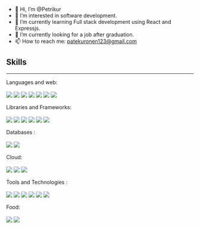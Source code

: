 - 👋 Hi, I’m @Petrikur
- 👀 I’m interested in software development.
- 🌱 I’m currently learning Full stack development using React and Expressjs.
- 💞️ I’m currently looking for a job after graduation.
- 📫 How to reach me: patekuronen123@gmail.com

<!---
Petrikur/Petrikur is a ✨ special ✨ repository because its `README.md` (this file) appears on your GitHub profile.
You can click the Preview link to take a look at your changes.
--->

<h2>Skills</h2> 
  <hr>


Languages and web: <br><br>
 <span><img src="https://img.shields.io/badge/JavaScript-323330?style=for-the-badge&logo=javascript&logoColor=F7DF1E" />
<img src="https://img.shields.io/badge/Python-FFD43B?style=for-the-badge&logo=python&logoColor=blue" />
<img src="https://img.shields.io/badge/TypeScript-007ACC?style=for-the-badge&logo=typescript&logoColor=white" />
<img src="https://img.shields.io/badge/HTML5-E34F26?style=for-the-badge&logo=html5&logoColor=white" />
  <img src="https://img.shields.io/badge/C%23-239120?style=for-the-badge&logo=c-sharp&logoColor=white" />
<img src="https://img.shields.io/badge/CSS3-1572B6?style=for-the-badge&logo=css3&logoColor=white" />
  <img src="https://img.shields.io/badge/Kotlin-0095D5?&style=for-the-badge&logo=kotlin&logoColor=white" /> 
  </div>
</span>





Libraries and Frameworks: <br><br>
<span>
  <img src="https://img.shields.io/badge/React-20232A?style=for-the-badge&logo=react&logoColor=61DAFB" />
  <img src="https://img.shields.io/badge/React_Native-20232A?style=for-the-badge&logo=react&logoColor=61DAFB" />
<img src="https://img.shields.io/badge/Express.js-000000?style=for-the-badge&logo=express&logoColor=white" />
  <img src="https://img.shields.io/badge/next.js-000000?style=for-the-badge&logo=nextdotjs&logoColor=white" />
  <img src="https://img.shields.io/badge/Node.js-339933?style=for-the-badge&logo=nodedotjs&logoColor=white" />
  <img src="https://img.shields.io/badge/Tailwind_CSS-38B2AC?style=for-the-badge&logo=tailwind-css&logoColor=white" />
</span>


Databases :<br><br>
<span><img src="https://img.shields.io/badge/MongoDB-4EA94B?style=for-the-badge&logo=mongodb&logoColor=white" />
<img src="https://img.shields.io/badge/MySQL-005C84?style=for-the-badge&logo=mysql&logoColor=white" />
</span>


Cloud:  <br><br>
<span>
<img src="https://img.shields.io/badge/Amazon_AWS-FF9900?style=for-the-badge&logo=amazonaws&logoColor=white" /> 
  <img src="https://img.shields.io/badge/Heroku-430098?style=for-the-badge&logo=heroku&logoColor=white" /> 
  <img src = "https://img.shields.io/badge/vercel-%23000000.svg?style=for-the-badge&logo=vercel&logoColor=white" />
</span>

Tools and Technologies : <br><br>
<span>
<img src="https://img.shields.io/badge/GIT-E44C30?style=for-the-badge&logo=git&logoColor=white" /> 
<img src="https://img.shields.io/badge/json-5E5C5C?style=for-the-badge&logo=json&logoColor=white" /> 
  <img src="https://img.shields.io/badge/Postman-FF6C37?style=for-the-badge&logo=Postman&logoColor=white" />
   <img src="https://img.shields.io/badge/GitHub-100000?style=for-the-badge&logo=github&logoColor=white" />
  <img src="https://img.shields.io/badge/npm-CB3837?style=for-the-badge&logo=npm&logoColor=white" />
  <img src="https://img.shields.io/badge/JWT-000000?style=for-the-badge&logo=JSON%20web%20tokens&logoColor=white" />
  </span>
  
  Food: <br><br>
  <span>
<img src = "https://img.shields.io/badge/McDonald's-FBC817?style=for-the-badge&logo=McDonald's&logoColor=white" />
  <img src = "https://img.shields.io/badge/KFC-F40027?style=for-the-badge&logo=kfc&logoColor=white" />
</span>

